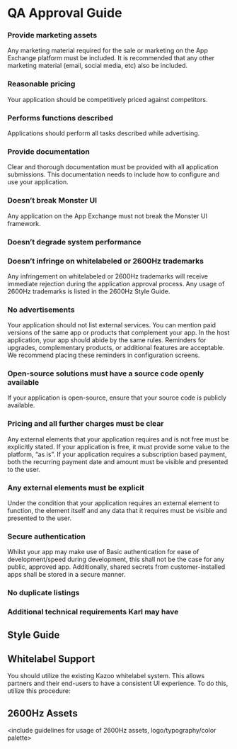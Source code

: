 # QA Approval Guide
### Provide marketing assets
Any marketing material required for the sale or marketing on the App Exchange platform must be included. It is recommended that any other marketing material (email, social media, etc) also be included.
### Reasonable pricing
Your application should be competitively priced against competitors.
### Performs functions described
Applications should perform all tasks described while advertising. 
### Provide documentation
Clear and thorough documentation must be provided with all application submissions. This documentation needs to include how to configure and use your application.
### Doesn’t break Monster UI
Any application on the App Exchange must not break the Monster UI framework.
### Doesn’t degrade system performance
### Doesn’t infringe on whitelabeled or 2600Hz trademarks
Any infringement on whitelabeled or 2600Hz trademarks will receive immediate rejection during the application approval process. Any usage of 2600Hz trademarks is listed in the 2600Hz Style Guide.
### No advertisements
Your application should not list external services. You can mention paid versions of the same app or products that complement your app. In the host application, your app should abide by the same rules. Reminders for upgrades, complementary products, or additional features are acceptable. We recommend placing these reminders in configuration screens.
### Open-source solutions must have a source code openly available
If your application is open-source, ensure that your source code is publicly available.
### Pricing and all further charges must be clear
Any external elements that your application requires and is not free must be explicitly stated. If your application is free, it must provide some value to the platform, “as is”. If your application requires a subscription based payment, both the recurring payment date and amount must be visible and presented to the user.
### Any external elements must be explicit
Under the condition that your application requires an external element to function, the element itself and any data that it requires must be visible and presented to the user.
### Secure authentication
Whilst your app may make use of Basic authentication for ease of development/speed during development, this shall not be the case for any public, approved app. Additionally, shared secrets from customer-installed apps shall be stored in a secure manner.
### No duplicate listings
### Additional technical requirements Karl may have 

## Style Guide
<need to build out external style guide>

## Whitelabel Support
You should utilize the existing Kazoo whitelabel system. This allows partners and their end-users to have a consistent UI experience. To do this, utilize this procedure:


## 2600Hz Assets
<include guidelines for usage of 2600Hz assets, logo/typography/color palette>
